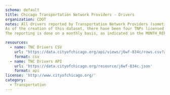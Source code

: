 ```yaml
---
schema: default
title: Chicago Transportation Network Providers - Drivers
organization: CDOT
notes: All drivers reported by Transportation Network Providers (sometimes called rideshare companies) to the City of Chicago as part of the licensing process and routine reporting required by ordinance. Inclusion of a driver in a monthly report indicates that the driver was eligible for trips in Chicago in that month for at least one day, regardless of whether he or she actually provided any rides. If a driver is eligible in multiple months, which is common, he or she will have records in each of these reporting months.
As of the creation of this dataset, there have been four TNPs licensed to operate in Chicago, although never more than three at any given time and currently three. Drivers reported by more than one company in the same month are combined and the MULTIPLE_TNPS column is marked as TRUE. However, the matching process is imperfect so not all such drivers are necessarily identified. Similarly, matching between the licensing and routine reporting databases is imperfect, creating potential for occasional errors.
The reporting is done on a monthly basis, as indicated in the MONTH_REPORTED column. However, starting in 2018, the reports are batched and files for all three months in a quarter are delivered to the City of Chicago at the end of each quarter. Due to an issue in this transition, some vehicle records for Q2 2018 (April-June) were reported for the quarter as a whole, rather than for individual months. For purposes of this dataset, those records have been assigned to 2018-06 (June). Therefore, some caution in interpreting this month and the quarter as a whole is advised.

resources:
  - name: TNC Drivers CSV
    url: "https://data.cityofchicago.org/api/views/j6wf-834c/rows.csv?accessType=DOWNLOAD&bom=true&format=true"
    format: csv
  - name: TNC Drivers API
    url: 'https://data.cityofchicago.org/resource/j6wf-834c.json'
    format: api
license: 'http://www.cityofchicago.org/'
category:
  - Transportation
---
```


